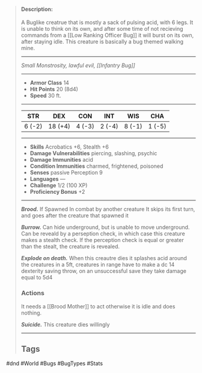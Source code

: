> #### Description:
>
> A Buglike creatrue that is mostly a sack of pulsing acid, with 6 legs. It is unable to think on its own, and after some time of not recieving commands from a \[[Low Ranking Officer Bug]\] it will burst on its own, after staying idle. This creature is basically a bug themed walking mine.
>
> ______________________________________________________________________
>
> *Small Monstrosity, lawful evil, \[[Infantry Bug]\]*
>
> ______________________________________________________________________
>
> - **Armor Class** 14
> - **Hit Points** 20 (8d4)
> - **Speed** 30 ft.
>
> ______________________________________________________________________
>
> |STR|DEX|CON|INT|WIS|CHA|
> |:---:|:---:|:---:|:---:|:---:|:---:|
> |6 (-2)|18 (+4)|4 (-3)|2 (-4)|8 (-1)|1 (-5)|
>
> ______________________________________________________________________
>
> - **Skills** Acrobatics +6, Stealth +6
> - **Damage Vulnerabilities** piercing, slashing, psychic
> - **Damage Immunities** acid
> - **Condition Immunities** charmed, frightened, poisoned
> - **Senses** passive Perception 9
> - **Languages** —
> - **Challenge** 1/2 (100 XP)
> - **Proficiency Bonus** +2
>
> ______________________________________________________________________
>
> ***Brood.*** If Spawned In combat by another creature It skips its first turn, and goes after the creature that spawned it
>
> ***Burrow.*** Can hide underground, but is unable to move underground. Can be reveald by a perseption check, in which case this creature makes a stealth check. If the perception check is equal or greater than the stealt, the creature is revealed.
>
> ***Explode on death.*** When this creautre dies it splashes acid around the creatures in a 5ft, creatures in range have to make a dc 14 dexterity saving throw, on an unsuccessful save they take damage equal to 5d4
>
> ### Actions
>
> It needs a \[[Brood Mother]\] to act otherwise it is idle and does nothing.
>
> ***Suicide.*** This creature dies willingly
>
> ______________________________________________________________________
>
> ## Tags

#dnd #World #Bugs #BugTypes #Stats
